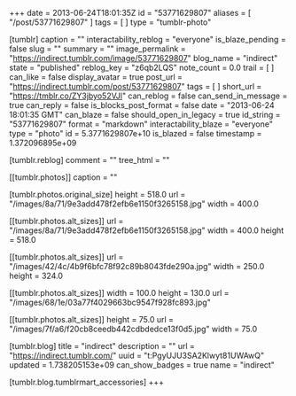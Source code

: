 +++
date = 2013-06-24T18:01:35Z
id = "53771629807"
aliases = [ "/post/53771629807" ]
tags = [ ]
type = "tumblr-photo"

[tumblr]
caption = ""
interactability_reblog = "everyone"
is_blaze_pending = false
slug = ""
summary = ""
image_permalink = "https://indirect.tumblr.com/image/53771629807"
blog_name = "indirect"
state = "published"
reblog_key = "z6qb2LQS"
note_count = 0.0
trail = [ ]
can_like = false
display_avatar = true
post_url = "https://indirect.tumblr.com/post/53771629807"
tags = [ ]
short_url = "https://tmblr.co/ZY3jbyo52VJl"
can_reblog = false
can_send_in_message = true
can_reply = false
is_blocks_post_format = false
date = "2013-06-24 18:01:35 GMT"
can_blaze = false
should_open_in_legacy = true
id_string = "53771629807"
format = "markdown"
interactability_blaze = "everyone"
type = "photo"
id = 5.3771629807e+10
is_blazed = false
timestamp = 1.372096895e+09

[tumblr.reblog]
comment = ""
tree_html = ""

[[tumblr.photos]]
caption = ""

[tumblr.photos.original_size]
height = 518.0
url = "/images/8a/71/9e3add478f2efb6e1150f3265158.jpg"
width = 400.0

[[tumblr.photos.alt_sizes]]
url = "/images/8a/71/9e3add478f2efb6e1150f3265158.jpg"
width = 400.0
height = 518.0

[[tumblr.photos.alt_sizes]]
url = "/images/42/4c/4b9f6bfc78f92c89b8043fde290a.jpg"
width = 250.0
height = 324.0

[[tumblr.photos.alt_sizes]]
width = 100.0
height = 130.0
url = "/images/68/1e/03a77f4029663bc9547f928fc893.jpg"

[[tumblr.photos.alt_sizes]]
height = 75.0
url = "/images/7f/a6/f20cb8ceedb442cdbdedce13f0d5.jpg"
width = 75.0

[tumblr.blog]
title = "indirect"
description = ""
url = "https://indirect.tumblr.com/"
uuid = "t:PgyUJU3SA2Klwyt81UWAwQ"
updated = 1.738205153e+09
can_show_badges = true
name = "indirect"

[tumblr.blog.tumblrmart_accessories]
+++
